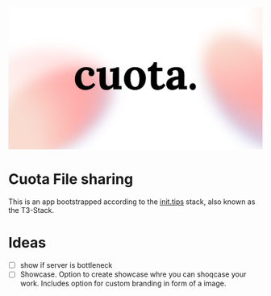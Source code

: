 ![Alt text](public/assets/images/banner.png "Quota")

# Cuota File sharing

This is an app bootstrapped according to the [init.tips](https://init.tips) stack, also known as the T3-Stack.

# Ideas

- [ ] show if server is bottleneck
- [ ] Showcase. Option to create showcase whre you can shoqcase your work. Includes option for custom branding in form of a image.
